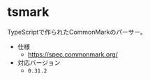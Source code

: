 # tsmark

TypeScriptで作られたCommonMarkのパーサー。

* 仕様
  * https://spec.commonmark.org/
* 対応バージョン
  * `0.31.2`
